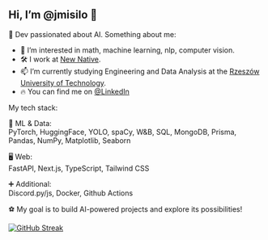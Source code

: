 ## Hi, I’m @jmisilo 👋

🥰 Dev passionated about AI. Something about me:

- 👀 I’m interested in math, machine learning, nlp, computer vision.
- 🛠️ I work at [New Native](https://newnative.ai).
- 📫 I’m currently studying Engineering and Data Analysis at the [Rzeszów University of Technology](https://w.prz.edu.pl/en/).
- 🔥 You can find me on [@LinkedIn](https://www.linkedin.com/in/jakub-misi%C5%82o-2bb6781ab/)

My tech stack:

🤖 ML & Data:<br>
PyTorch, HuggingFace, YOLO, spaCy, W&B, SQL, MongoDB, Prisma, Pandas, NumPy, Matplotlib, Seaborn

🖥 Web:<br>
FastAPI, Next.js, TypeScript, Tailwind CSS

➕ Additional:<br> 
Discord.py/js, Docker, Github Actions<br>


⚽ My goal is to build AI-powered projects and explore its possibilities!

[![GitHub Streak](https://streak-stats.demolab.com?user=jmisilo&theme=github-dark-blue&hide_border=true&border_radius=4&date_format=M%20j%5B%2C%20Y%5D)](https://git.io/streak-stats)
